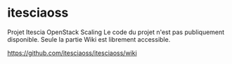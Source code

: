 # itesciaoss
Projet Itescia OpenStack Scaling
Le code du projet n'est pas publiquement disponible. Seule la partie Wiki est librement accessible.

https://github.com/itesciaoss/itesciaoss/wiki
